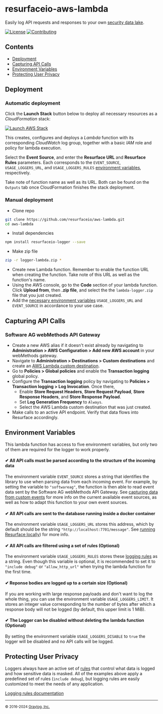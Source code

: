# resurfaceio-aws-lambda
Easily log API requests and responses to your own <a href="https://resurface.io">security data lake</a>.

[![License](https://img.shields.io/github/license/resurfaceio/aws-lambda)](https://github.com/resurfaceio/aws-lambda/blob/master/LICENSE)
[![Contributing](https://img.shields.io/badge/contributions-welcome-green.svg)](https://github.com/resurfaceio/aws-lambda/blob/master/CONTRIBUTING.md)

## Contents

- [Deployment](#deployment)
- [Capturing API Calls](#capturing-api-calls)
- [Environment Variables](#environment-variables)
- [Protecting User Privacy](#protecting-user-privacy)

## Deployment

### Automatic deployment

Click the **Launch Stack** button below to deploy all necessary resources as a _CloudFormation_ stack:

[![Launch AWS Stack](https://s3.amazonaws.com/cloudformation-examples/cloudformation-launch-stack.png)](https://console.aws.amazon.com/cloudformation/home#/stacks/create/review?stackName=resurface-lambda&templateURL=https%3A%2F%2Fresurfacetemplates.s3.us-west-2.amazonaws.com%2Flambda.json)

This creates, configures and deploys a _Lambda_ function with its corresponding _CloudWatch_ log group, together with a basic _IAM_ role and policy for lambda execution.

Select the **Event Source**, and enter the **Resurface URL** and **Resurface Rules** parameters. Each corresponds to the `EVENT_SOURCE`, `USAGE_LOGGERS_URL`, and `USAGE_LOGGERS_RULES` [environment variables](#environment-variables), respectively.

Take note of function name as well as its URL. Both can be found on the `Outputs` tab once CloudFormation finishes the stack deployment.

### Manual deployment

- Clone repo
```bash
git clone https://github.com/resurfaceio/aws-lambda.git
cd aws-lambda
```
- Install dependencies
```bash
npm install resurfaceio-logger --save
```
- Make zip file
```bash
zip -r logger-lambda.zip *
```
- Create new Lambda function. Remember to enable the function URL when creating the function. Take note of this URL as well as the function's name.
- Using the AWS console, go to the **Code** section of your lambda function. Click **Upload from**, then **.zip file**, and select the the `lambda-logger.zip` file that you just created.
- Add the [necessary environment variables](#environment-variables) `USAGE_LOGGERS_URL` and `EVENT_SOURCE` in accordance to your use case.

## Capturing API Calls

### Software AG webMethods API Gateway

- Create a new AWS alias if it doesn't exist already by navigating to **Administration > AWS Configuration > Add new AWS account** in your webMethods gateway.
- Navigate to **Administration > Destinations > Custom destinations** and create an [AWS Lambda custom destination](https://docs.webmethods.io/api/10.12.0/webmethods_api_cloud__api_gateway_user_s_guide/chapter14/#how-do-i-publish-data-to-an-aws-lambda-function-using-custom-destination).
- Go to **Policies > Global policies** and enable the **Transaction logging** global policy.
- Configure the **Transaction logging** policy by navigating to **Policies > Transaction logging > Log Invocation**. Once there,
  - Enable **Store Request Headers**, **Store Request Payload**, **Store Response Headers**, and **Store Response Payload**.
  - Set **Log Generation Frequency** to `Always`.
  - Select the AWS Lambda custom destination that was just created.
- Make calls to an active API endpoint. Verify that data flows into Resurface accordingly.

## Environment Variables

This lambda function has access to five environment variables, but only two of them are required for the logger to work properly.

#### ✔ All API calls must be parsed according to the structure of the incoming data
The environment variable `EVENT_SOURCE` stores a string that identifies the library to use when parsing data from each incoming event. For example, by setting the variable to `"softwareag"`, the function is then able to read event data sent by the Software AG webMethods API Gateway. See [capturing data from custom events](/API.md) for more info on the current available event sources, as well as how to adapt this function to your own event sources.
#### ✔ All API calls are sent to the database running inside a docker container
The environment variable `USAGE_LOGGERS_URL` stores this address, which by default should be the string `"http://localhost:7701/message"`. See [running Resurface locally](https://resurface.io/docs#running-on-docker)) for more info.
#### ✔ All API calls are filtered using a set of rules (Optional)
The environment variable `USAGE_LOGGERS_RULES` stores these [logging rules](#protecting-user-privacy) as a string. Even though this variable is optional, it is recommended to set it to `"include debug"` or `"allow_http_url"` when trying the lambda function for the first time.
#### ✔ Reponse bodies are logged up to a certain size (Optional)
If you are working with large response payloads and don't want to log the whole thing, you can use the environment variable `USAGE_LOGGERS_LIMIT`. It stores an integer value corresponding to the number of bytes after which a response body will not be logged (by default, this upper limit is 1 MiB).
#### ✔ The Logger can be disabled without deleting the lambda function (Optional)
By setting the environment variable `USAGE_LOGGERS_DISABLE` to `true` the logger will be disabled and no API calls will be logged.

## Protecting User Privacy

Loggers always have an active set of <a href="https://resurface.io/logging-rules">rules</a> that control what data is logged
and how sensitive data is masked. All of the examples above apply a predefined set of rules (`include debug`),
but logging rules are easily customized to meet the needs of any application.

<a href="https://resurface.io/logging-rules">Logging rules documentation</a>

---
<small>&copy; 2016-2024 <a href="https://resurface.io">Graylog, Inc.</a></small>
